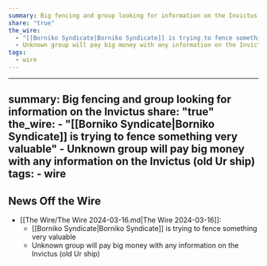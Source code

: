 ```yaml
---
summary: Big fencing and group looking for information on the Invictus
share: "true"
the_wire:
  - "[[Borniko Syndicate|Borniko Syndicate]] is trying to fence something very valuable"
  - Unknown group will pay big money with any information on the Invictus (old Ur ship)
tags:
  - wire
---
```

---
summary: Big fencing and group looking for information on the Invictus
share: "true"
the_wire:
    - "[[Borniko Syndicate|Borniko Syndicate]] is trying to fence something very valuable"
    - Unknown group will pay big money with any information on the Invictus (old Ur ship)
tags:
    - wire
---

## News Off the Wire

- [[The Wire/The Wire 2024-03-16.md|The Wire 2024-03-16]]: 
    - [[Borniko Syndicate|Borniko Syndicate]] is trying to fence something very valuable
    - Unknown group will pay big money with any information on the Invictus (old Ur ship)


